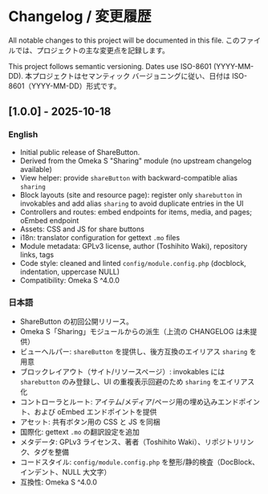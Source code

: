 # Changelog / 変更履歴

All notable changes to this project will be documented in this file.
このファイルでは、プロジェクトの主な変更点を記録します。

This project follows semantic versioning. Dates use ISO-8601 (YYYY-MM-DD).
本プロジェクトはセマンティック バージョニングに従い、日付は ISO-8601（YYYY-MM-DD）形式です。

## [1.0.0] - 2025-10-18

### English
- Initial public release of ShareButton.
- Derived from the Omeka S "Sharing" module (no upstream changelog available)
- View helper: provide `shareButton` with backward-compatible alias `sharing`
- Block layouts (site and resource page): register only `sharebutton` in invokables and add alias `sharing` to avoid duplicate entries in the UI
- Controllers and routes: embed endpoints for items, media, and pages; oEmbed endpoint
- Assets: CSS and JS for share buttons
- i18n: translator configuration for gettext `.mo` files
- Module metadata: GPLv3 license, author (Toshihito Waki), repository links, tags
- Code style: cleaned and linted `config/module.config.php` (docblock, indentation, uppercase NULL)
- Compatibility: Omeka S ^4.0.0

### 日本語
- ShareButton の初回公開リリース。
- Omeka S「Sharing」モジュールからの派生（上流の CHANGELOG は未提供）
- ビューヘルパー: `shareButton` を提供し、後方互換のエイリアス `sharing` を用意
- ブロックレイアウト（サイト/リソースページ）: invokables には `sharebutton` のみ登録し、UI の重複表示回避のため `sharing` をエイリアス化
- コントローラとルート: アイテム/メディア/ページ用の埋め込みエンドポイント、および oEmbed エンドポイントを提供
- アセット: 共有ボタン用の CSS と JS を同梱
- 国際化: gettext `.mo` の翻訳設定を追加
- メタデータ: GPLv3 ライセンス、著者（Toshihito Waki）、リポジトリリンク、タグを整備
- コードスタイル: `config/module.config.php` を整形/静的検査（DocBlock、インデント、NULL 大文字）
- 互換性: Omeka S ^4.0.0

